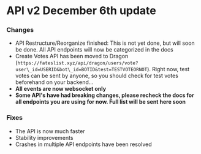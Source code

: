 # API v2 December 6th update

### Changes

* API Restructure/Reorganize finished: This is not yet done, but will soon be done. All API endpoints will now be categorized in the docs
* Create Votes API has been moved to Dragon (``https://fateslist.xyz/api/dragon/users/vote?user\_id=USERID&bot\_id=BOTID&test=TESTVOTEORNOT``). 
Right now, test votes can be sent by anyone, so you should check for test votes beforehand on your backend...
* **All events are now websocket only**
* **Some API's have had breaking changes, please recheck the docs for all endpoints you are using for now. Full list will be sent here soon**

### Fixes

* The API is now much faster
* Stability improvements
* Crashes in multiple API endpoints have been resolved
